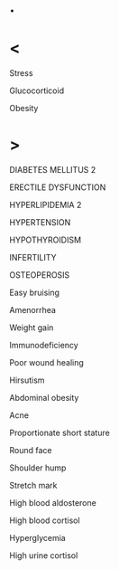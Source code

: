 # .

# <

Stress

Glucocorticoid

Obesity

# >

DIABETES MELLITUS 2

ERECTILE DYSFUNCTION

HYPERLIPIDEMIA 2

HYPERTENSION

HYPOTHYROIDISM

INFERTILITY

OSTEOPEROSIS

Easy bruising

Amenorrhea

Weight gain

Immunodeficiency

Poor wound healing

Hirsutism

Abdominal obesity

Acne

Proportionate short stature

Round face

Shoulder hump

Stretch mark

High blood aldosterone

High blood cortisol

Hyperglycemia

High urine cortisol
